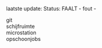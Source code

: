 laatste update: 
Status: FAALT - fout - 
<div class="service R">git</div><div class="service R">schijfruimte</div><div class="service Y">microstation</div><div class="service R">opschoonjobs</div>
